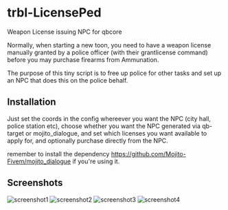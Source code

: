 # trbl-LicensePed
Weapon License issuing NPC for qbcore

Normally, when starting a new toon, you need to have a weapon license manually granted by a police officer (with their grantlicense command)
before you may purchase firearms from Ammunation.

The purpose of this tiny script is to free up police for other tasks and set up an NPC that does this on the police behalf.

## Installation
Just set the coords in the config whereever you want the NPC (city hall, police station etc),
choose whether you want the NPC generated via qb-target or mojito_dialogue,
and set which licenses you want available to apply for, and optionally purchase directly from the NPC.

remember to install the dependency https://github.com/Mojito-Fivem/mojito_dialogue if you're using it.

## Screenshots

![screenshot1](https://cdn.discordapp.com/attachments/1037213809800122470/1037213928528285716/unknown.png)
![screenshot2](https://cdn.discordapp.com/attachments/1037213809800122470/1037214088876544010/unknown.png)
![screenshot3](https://cdn.discordapp.com/attachments/1037213809800122470/1037214208888156180/unknown.png)
![screenshot4](https://cdn.discordapp.com/attachments/1037213809800122470/1037214327461118043/unknown.png)
